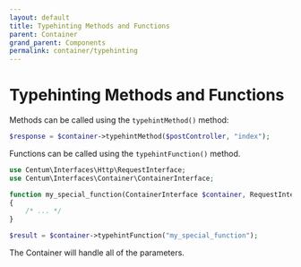 ```yaml
---
layout: default
title: Typehinting Methods and Functions
parent: Container
grand_parent: Components
permalink: container/typehinting
---
```




# Typehinting Methods and Functions

Methods can be called using the `typehintMethod()` method:

```php
$response = $container->typehintMethod($postController, "index");
```

Functions can be called using the `typehintFunction()` method.

```php
use Centum\Interfaces\Http\RequestInterface;
use Centum\Interfaces\Container\ContainerInterface;

function my_special_function(ContainerInterface $container, RequestInterface $request)
{
    /* ... */
}

$result = $container->typehintFunction("my_special_function");
```

The Container will handle all of the parameters.
